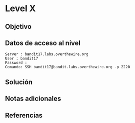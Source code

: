 # Level X
## Objetivo
## Datos de acceso al nivel
```
Server : bandit17.labs.overthewire.org
User : bandit17
Password : 
Comando: SSH bandit17@bandit.labs.overthewire.org -p 2220
```
## Solución 
## Notas adicionales
## Referencias